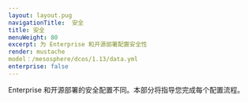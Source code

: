 ```yaml
---
layout: layout.pug
navigationTitle:  安全
title: 安全
menuWeight: 80
excerpt: 为 Enterprise 和开源部署配置安全性
render: mustache
model：/mesosphere/dcos/1.13/data.yml
enterprise: false
---
```

Enterprise 和开源部署的安全配置不同。本部分将指导您完成每个配置流程。
